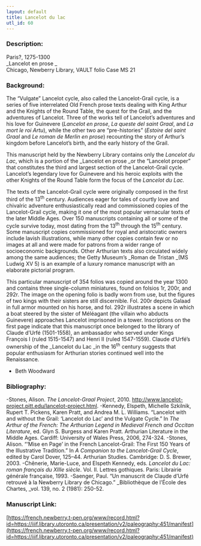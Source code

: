 ```yaml
---
layout: default
title: Lancelot du lac
utl_id: 60
---
```


### Description:

Paris?, 1275-1300<br>
_Lancelot en prose _<br>
Chicago, Newberry Library, VAULT folio Case MS 21

### Background:

The “Vulgate” Lancelot cycle, also called the Lancelot-Grail cycle, is a series of five interrelated Old French prose texts dealing with King Arthur and the Knights of the Round Table, the quest for the Grail, and the adventures of Lancelot. Three of the works tell of Lancelot’s adventures and his love for Guinevere (_Lancelot en prose_, _La queste del saint Graal_, and _La mort le roi Artu_), while the other two are “pre-histories” (_Estoire del saint Graal_ and _Le roman de Merlin en prose_) recounting the story of Arthur’s kingdom before Lancelot’s birth, and the early history of the Grail.

This manuscript held by the Newberry Library contains only the _Lancelot du Lac_, which is a portion of the _Lancelot en prose _or the “Lancelot proper” that constitutes the third and largest section of the Lancelot-Grail cycle. Lancelot’s legendary love for Guinevere and his heroic exploits with the other Knights of the Round Table form the focus of the _Lancelot du Lac._

The texts of the Lancelot-Grail cycle were originally composed in the first third of the 13<sup>th</sup> century. Audiences eager for tales of courtly love and chivalric adventure enthusiastically read and commissioned copies of the Lancelot-Grail cycle, making it one of the most popular vernacular texts of the later Middle Ages. Over 150 manuscripts containing all or some of the cycle survive today, most dating from the 13<sup>th</sup> through the 15<sup>th</sup> century. Some manuscript copies commissioned for royal and aristocratic owners include lavish illustrations, while many other copies contain few or no images at all and were made for patrons from a wider range of socioeconomic backgrounds. Other Arthurian texts also circulated widely among the same audiences; the Getty Museum’s _Roman de Tristan _(MS Ludwig XV 5) is an example of a luxury romance manuscript with an elaborate pictorial program.

This particular manuscript of 354 folios was copied around the year 1300 and contains three single-column miniatures, found on folsios 1r, 200r, and 292r. The image on the opening folio is badly worn from use, but the figures of two kings with their sisters are still discernible. Fol. 200r depicts Galaad in full armor mounted on his horse, and fol. 292r illustrates a scene in which a boat steered by the sister of Méléagant (the villain who abducts Guinevere) approaches Lancelot imprisoned in a tower. Inscriptions on the first page indicate that this manuscript once belonged to the library of Claude d’Urfé (1501-1558), an ambassador who served under Kings François I (ruled 1515-1547) and Henri II (ruled 1547-1559). Claude d’Urfé’s ownership of the _Lancelot du Lac _in the 16<sup>th</sup> century suggests that popular enthusiasm for Arthurian stories continued well into the Renaissance. 
- Beth Woodward

### Bibliography:

-Stones, Alison. _The Lancelot-Graal Project_, 2010. <a href="http://www.lancelot-project.pitt.edu/lancelot-project.html">http://www.lancelot-project.pitt.edu/lancelot-project.html</a>.
-Kennedy, Elspeth, Michelle Szkilnik, Rupert T. Pickens, Karen Pratt, and Andrea M. L. Williams. “Lancelot with and without the Grail: ‘Lancelot do Lac’ and the Vulgate Cycle.” In _The Arthur of the French: The Arthurian Legend in Medieval French and Occitan Literature_, ed. Glyn S. Burgess and Karen Pratt. Arthurian Literature in the Middle Ages. Cardiff: University of Wales Press, 2006, 274-324.
-Stones, Alison. “‘Mise en Page’ in the French Lancelot-Grail: The First 150 Years of the Illustrative Tradition.” In _A Companion to the Lancelot-Grail Cycle_, edited by Carol Dover, 125–44. Arthurian Studies. Cambridge: D. S. Brewer, 2003.
-Chênerie, Marie-Luce, and Elspeth Kennedy, eds. _Lancelot du Lac: roman français du XIIIe siècle_. Vol. II. Lettres gothiques. Paris: Librairie générale française, 1993.
-Saenger, Paul. “Un manuscrit de Claude d’Urfé retrouvé à la Newberry Library de Chicago.” _Bibliothèque de l’École des Chartes, _vol. 139, no. 2 (1981): 250-52.

### Manuscript Link:

[https://french.newberry.t-pen.org/www/record.html?id=https://iiif.library.utoronto.ca/presentation/v2/paleography:451/manifest](https://french.newberry.t-pen.org/www/record.html?id=https://iiif.library.utoronto.ca/presentation/v2/paleography:451/manifest)
